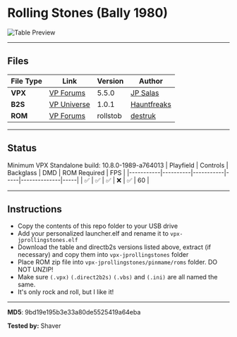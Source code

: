 # Rolling Stones (Bally 1980)

![Table Preview](../../images/vpx-jps-rollingstones-preview.jpg)

---

## Files
| File Type | Link | Version | Author | 
|-----------|--------|----------|--------------|
| **VPX** | [VP Forums](https://www.vpforums.org/index.php?app=downloads&showfile=12914) | 5.5.0 | [JP Salas](https://www.vpforums.org/index.php?showuser=277) |
| **B2S** | [VP Universe](https://vpuniverse.com/files/file/16581-rolling-stones-bally-1980-b2s/) | 1.0.1 | [Hauntfreaks](https://vpuniverse.com/profile/5216-hauntfreaks/) |
| **ROM** | [VP Forums](https://www.vpforums.org/index.php?app=downloads&showfile=681) | rollstob | [destruk](https://www.vpforums.org/index.php?showuser=5) |

---

## Status 
Minimum VPX Standalone build: 10.8.0-1989-a764013
| Playfield | Controls | Backglass | DMD | ROM Required | FPS | 
|-----------|----------|-----------|-----|--------------|-----|
| :white_check_mark: | :white_check_mark: | :white_check_mark: | :x: | :white_check_mark: | 60 |

---

## Instructions

- Copy the contents of this repo folder to your USB drive
- Add your personalized launcher.elf and rename it to `vpx-jprollingstones.elf`
- Download the table and directb2s versions listed above, extract (if necessary) and copy them into `vpx-jprollingstones` folder
- Place ROM zip file into `vpx-jprollingstones/pinmame/roms` folder. DO NOT UNZIP!
- Make sure `(.vpx)` `(.direct2b2s)` `(.vbs)` and `(.ini)` are all named the same.
- It's only rock and roll, but I like it!

---

**MD5**: 9bd19e195b3e33a80de5525419a64eba

**Tested by:** Shaver
